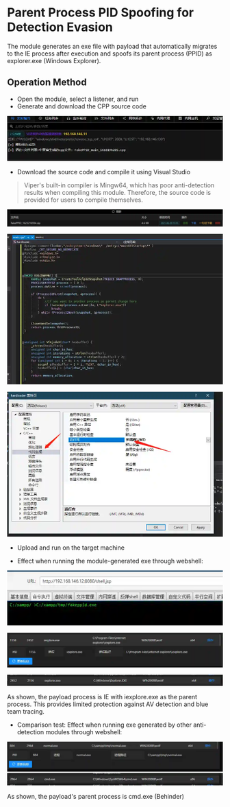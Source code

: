 # Parent Process PID Spoofing for Detection Evasion

The module generates an exe file with payload that automatically migrates to the IE process after execution and spoofs its parent process (PPID) as explorer.exe (Windows Explorer).

## Operation Method

+ Open the module, select a listener, and run
+ Generate and download the CPP source code

![](img/Execution_UserExecution_FakePPID/1.webp)

+ Download the source code and compile it using Visual Studio

> Viper's built-in compiler is Mingw64, which has poor anti-detection results when compiling this module. Therefore, the source code is provided for users to compile themselves.
>

![](img/Execution_UserExecution_FakePPID/2.webp)

![](img/Execution_UserExecution_FakePPID/3.webp)

![](img/Execution_UserExecution_FakePPID/4.webp)

+ Upload and run on the target machine


+ Effect when running the module-generated exe through webshell:

![](img/Execution_UserExecution_FakePPID/5.webp)

![](img/Execution_UserExecution_FakePPID/6.webp)

![](img/Execution_UserExecution_FakePPID/7.webp)

As shown, the payload process is IE with iexplore.exe as the parent process. This provides limited protection against AV detection and blue team tracing.

+ Comparison test: Effect when running exe generated by other anti-detection modules through webshell:

![](img/Execution_UserExecution_FakePPID/8.webp)![](img/Execution_UserExecution_FakePPID/9.webp)

As shown, the payload's parent process is cmd.exe (Behinder)